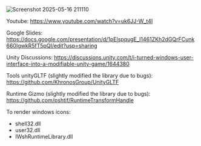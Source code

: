 
![Screenshot 2025-05-16 211110](https://github.com/user-attachments/assets/581de4bc-9cbe-4d39-847d-ed131eb157ce)

Youtube:
https://www.youtube.com/watch?v=uk6JJ-W_t4I

Google Slides:
https://docs.google.com/presentation/d/1pElspqugE_I1461ZKh2dGQrFCunk660IgwkR5fT5pQI/edit?usp=sharing 

Unity Discussions:
https://discussions.unity.com/t/i-turned-windows-user-interface-into-a-modifiable-unity-game/1644380

Tools
unityGLTF (slightly modified the library due to bugs):
https://github.com/KhronosGroup/UnityGLTF

Runtime Gizmo (slightly modified the library due to bugs):
https://github.com/pshtif/RuntimeTransformHandle

To render windows icons:
- shell32.dll
- user32.dll
- IWshRuntimeLibrary.dll 
